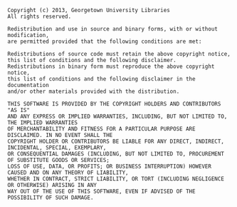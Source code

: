     
    Copyright (c) 2013, Georgetown University Libraries
    All rights reserved.
    
    Redistribution and use in source and binary forms, with or without modification, 
    are permitted provided that the following conditions are met:
    
    Redistributions of source code must retain the above copyright notice, 
    this list of conditions and the following disclaimer.
    Redistributions in binary form must reproduce the above copyright notice, 
    this list of conditions and the following disclaimer in the documentation 
    and/or other materials provided with the distribution.
    
    THIS SOFTWARE IS PROVIDED BY THE COPYRIGHT HOLDERS AND CONTRIBUTORS "AS IS" 
    AND ANY EXPRESS OR IMPLIED WARRANTIES, INCLUDING, BUT NOT LIMITED TO, THE IMPLIED WARRANTIES 
    OF MERCHANTABILITY AND FITNESS FOR A PARTICULAR PURPOSE ARE DISCLAIMED. IN NO EVENT SHALL THE 
    COPYRIGHT HOLDER OR CONTRIBUTORS BE LIABLE FOR ANY DIRECT, INDIRECT, INCIDENTAL, SPECIAL, EXEMPLARY, 
    OR CONSEQUENTIAL DAMAGES (INCLUDING, BUT NOT LIMITED TO, PROCUREMENT OF SUBSTITUTE GOODS OR SERVICES; 
    LOSS OF USE, DATA, OR PROFITS; OR BUSINESS INTERRUPTION) HOWEVER CAUSED AND ON ANY THEORY OF LIABILITY, 
    WHETHER IN CONTRACT, STRICT LIABILITY, OR TORT (INCLUDING NEGLIGENCE OR OTHERWISE) ARISING IN ANY 
    WAY OUT OF THE USE OF THIS SOFTWARE, EVEN IF ADVISED OF THE POSSIBILITY OF SUCH DAMAGE.
